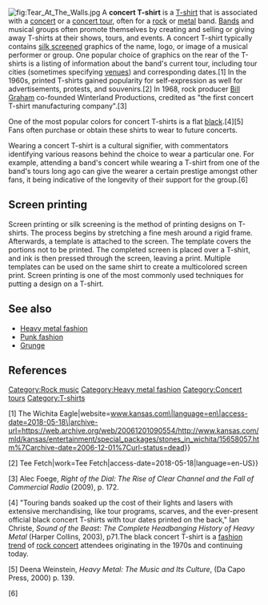![](Tear_At_The_Walls.jpg "fig:Tear_At_The_Walls.jpg") A **concert
T-shirt** is a [T-shirt](T-shirt "wikilink") that is associated with a
[concert](concert "wikilink") or a [concert
tour](concert_tour "wikilink"), often for a
[rock](rock_(music) "wikilink") or [metal](metal_(music) "wikilink")
band. [Bands](Band_(music) "wikilink") and musical groups often promote
themselves by creating and selling or giving away T-shirts at their
shows, tours, and events. A concert T-shirt typically contains [silk
screened](Screen-printing "wikilink") graphics of the name, logo, or
image of a musical performer or group. One popular choice of graphics on
the rear of the T-shirts is a listing of information about the band's
current tour, including tour cities (sometimes specifying
[venues](Music_venue "wikilink")) and corresponding dates.[1] In the
1960s, printed T-shirts gained popularity for self-expression as well
for advertisements, protests, and souvenirs.[2] In 1968, rock producer
[Bill Graham](Bill_Graham_(promoter) "wikilink") co-founded Winterland
Productions, credited as "the first concert T-shirt manufacturing
company".[3]

One of the most popular colors for concert T-shirts is a flat
[black](black "wikilink").[4][5] Fans often purchase or obtain these
shirts to wear to future concerts.

Wearing a concert T-shirt is a cultural signifier, with commentators
identifying various reasons behind the choice to wear a particular one.
For example, attending a band's concert while wearing a T-shirt from one
of the band's tours long ago can give the wearer a certain prestige
amongst other fans, it being indicative of the longevity of their
support for the group.[6]

## Screen printing

Screen printing or silk screening is the method of printing designs on
T-shirts. The process begins by stretching a fine mesh around a rigid
frame. Afterwards, a template is attached to the screen. The template
covers the portions not to be printed. The completed screen is placed
over a T-shirt, and ink is then pressed through the screen, leaving a
print. Multiple templates can be used on the same shirt to create a
multicolored screen print. Screen printing is one of the most commonly
used techniques for putting a design on a T-shirt.

## See also

-   [Heavy metal fashion](Heavy_metal_fashion "wikilink")
-   [Punk fashion](Punk_fashion "wikilink")
-   [Grunge](Grunge "wikilink")

## References

[Category:Rock music](Category:Rock_music "wikilink") [Category:Heavy
metal fashion](Category:Heavy_metal_fashion "wikilink")
[Category:Concert tours](Category:Concert_tours "wikilink")
[Category:T-shirts](Category:T-shirts "wikilink")

[1] The Wichita
Eagle\|website=www.kansas.com\|language=en\|access-date=2018-05-18\|archive-url=<https://web.archive.org/web/20061201090554/http://www.kansas.com/mld/kansas/entertainment/special_packages/stones_in_wichita/15658057.htm%7Carchive-date=2006-12-01%7Curl-status=dead>}}

[2] Tee Fetch\|work=Tee Fetch\|access-date=2018-05-18\|language=en-US}}

[3] Alec Foege, *Right of the Dial: The Rise of Clear Channel and the
Fall of Commercial Radio* (2009), p. 172.

[4] "Touring bands soaked up the cost of their lights and lasers with
extensive merchandising, like tour programs, scarves, and the
ever-present official black concert T-shirts with tour dates printed on
the back," Ian Christe, *Sound of the Beast: The Complete Headbanging
History of Heavy Metal* (Harper Collins, 2003), p71.The black concert
T-shirt is a [fashion trend](fashion_trend "wikilink") of [rock
concert](rock_concert "wikilink") attendees originating in the 1970s and
continuing today.

[5] Deena Weinstein, *Heavy Metal: The Music and Its Culture*, (Da Capo
Press, 2000) p. 139.

[6]